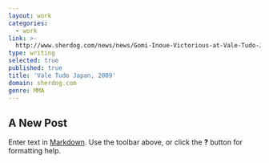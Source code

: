 ```yaml
---
layout: work
categories:
  - work
link: >-
  http://www.sherdog.com/news/news/Gomi-Inoue-Victorious-at-Vale-Tudo-Japan-2009-20623
type: writing
selected: true
published: true
title: 'Vale Tudo Japan, 2009'
domain: sherdog.com
genre: MMA
---
```

## A New Post

Enter text in [Markdown](http://daringfireball.net/projects/markdown/). Use the toolbar above, or click the **?** button for formatting help.
